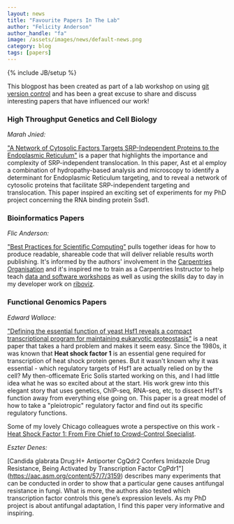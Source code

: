 ```yaml
---
layout: news
title: "Favourite Papers In The Lab"
author: "Felicity Anderson"
author_handle: "fa"
image: /assets/images/news/default-news.png
category: blog
tags: [papers]
---
```

{% include JB/setup %}

This blogpost has been created as part of a lab workshop on using [git version control](https://en.wikipedia.org/wiki/Git) and has been a great excuse to share and discuss interesting papers that have influenced our work!

### High Throughput Genetics and Cell Biology

*Marah Jnied:*

["A Network of Cytosolic Factors Targets SRP-Independent Proteins to the Endoplasmic Reticulum"](https://www.sciencedirect.com/science/article/pii/S0092867413001517) is a paper that highlights the importance and complexity of SRP-independent translocation. In this paper, Ast et al employ a combination of hydropathy-based analysis and microscopy to identify a determinant for Endoplasmic Reticulum targeting, and to reveal a network of cytosolic proteins that facilitate SRP-independent targeting and translocation. This paper inspired an exciting set of experiments for my PhD project concerning the RNA binding protein Ssd1.

### Bioinformatics Papers

*Flic Anderson:*

["Best Practices for Scientific Computing"](https://doi.org/10.1371/journal.pbio.1001745) pulls together ideas for how to produce readable, shareable code that will deliver reliable results worth publishing. It's informed by the authors' involvement in the [Carpentries Organisation](https://carpentries.org/) and it's inspired me to train as a Carpentries Instructor to help teach [data and software workshops](https://edcarp.github.io/) as well as using the skills day to day in my developer work on [riboviz](https://github.com/riboviz/riboviz).


### Functional Genomics Papers

*Edward Wallace:*

["Defining the essential function of yeast Hsf1 reveals a compact transcriptional program for maintaining eukaryotic proteostasis"](https://dx.doi.org/10.1016%2Fj.molcel.2016.05.014) is a neat paper that takes a hard problem and makes it seem easy. Since the 1980s, it was known that **Heat shock factor 1** is an essential gene required for transcription of heat shock protein genes. But it wasn't known why it was essential - which regulatory targets of Hsf1 are actually relied on by the cell? My then-officemate Eric Solís started working on this, and I had little idea what he was so excited about at the start. His work grew into this elegant story that uses genetics, ChIP-seq, RNA-seq, etc, to dissect Hsf1's function away from everything else going on. This paper is a great model of how to take a "pleiotropic" regulatory factor and find out its specific regulatory functions.

Some of my lovely Chicago colleagues wrote a perspective on this work - [Heat Shock Factor 1: From Fire Chief to Crowd-Control Specialist](http://dx.doi.org/10.1016/j.molcel.2016.06.026).

*Eszter Denes:*

[Candida glabrata Drug:H+ Antiporter CgQdr2 Confers Imidazole Drug Resistance, Being Activated by Transcription Factor CgPdr1"] (https://aac.asm.org/content/57/7/3159) describes many experiments that can be conducted in order to show that a particular gene causes antifungal resistance in fungi. What is more, the authors also tested which transcription factor controls this gene’s expression levels.
As my PhD project is about antifungal adaptation, I find this paper very informative and inspiring.

